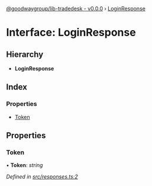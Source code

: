 [@goodwaygroup/lib-tradedesk - v0.0.0](../README.md) › [LoginResponse](loginresponse.md)

# Interface: LoginResponse

## Hierarchy

* **LoginResponse**

## Index

### Properties

* [Token](loginresponse.md#token)

## Properties

###  Token

• **Token**: *string*

*Defined in [src/responses.ts:2](https://github.com/GoodwayGroup/lib-tradedesk/blob/46687fa/src/responses.ts#L2)*
